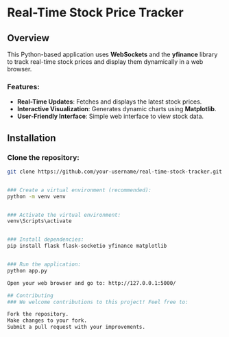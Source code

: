 # Real-Time Stock Price Tracker

## Overview

This Python-based application uses **WebSockets** and the **yfinance** library to track real-time stock prices and display them dynamically in a web browser.

### Features:
- **Real-Time Updates**: Fetches and displays the latest stock prices.
- **Interactive Visualization**: Generates dynamic charts using **Matplotlib**.
- **User-Friendly Interface**: Simple web interface to view stock data.

## Installation

### Clone the repository:

```bash
git clone https://github.com/your-username/real-time-stock-tracker.git


### Create a virtual environment (recommended):
python -m venv venv


### Activate the virtual environment:
venv\Scripts\activate


### Install dependencies:
pip install flask flask-socketio yfinance matplotlib


### Run the application:
python app.py

Open your web browser and go to: http://127.0.0.1:5000/

## Contributing
### We welcome contributions to this project! Feel free to:

Fork the repository.
Make changes to your fork.
Submit a pull request with your improvements.
